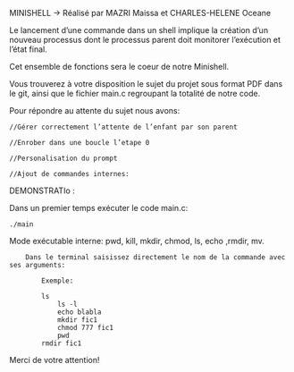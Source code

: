 MINISHELL -> Réalisé par MAZRI Maissa et CHARLES-HELENE Oceane


Le lancement d’une commande dans un shell implique la création d’un nouveau processus dont le processus parent doit monitorer l’exécution et l’état final.

Cet ensemble de fonctions sera le coeur de notre Minishell.

Vous trouverez à votre disposition le sujet du projet sous format PDF dans le git, ainsi que le fichier main.c regroupant la totalité de notre code.



Pour répondre au attente du sujet nous avons:


	//Gérer correctement l’attente de l’enfant par son parent

	//Enrober dans une boucle l’etape 0

	//Personalisation du prompt

	//Ajout de commandes internes:



DEMONSTRATIo :


Dans un premier temps exécuter le code main.c:

	./main
Mode exécutable interne: pwd, kill, mkdir, chmod, ls, echo ,rmdir, mv.

        Dans le terminal saisissez directement le nom de la commande avec ses arguments:
        
        	Exemple:

			ls
        		ls -l
        		echo blabla
        		mkdir fic1
        		chmod 777 fic1
        		pwd
			rmdir fic1




Merci de votre attention!


	
